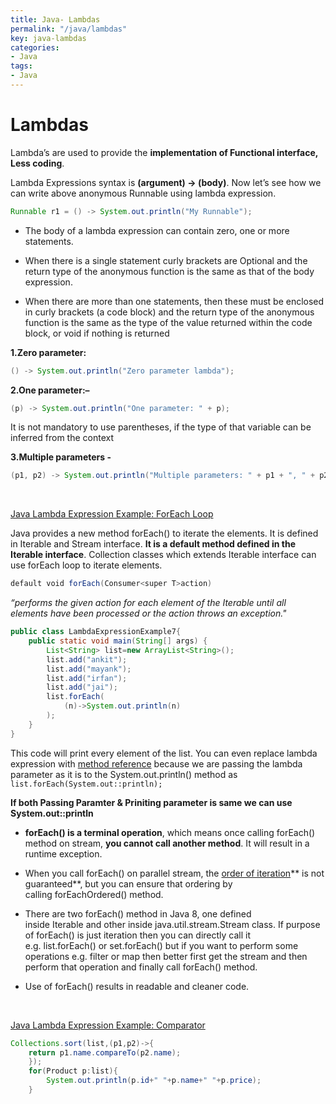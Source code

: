 ```yaml
---
title: Java- Lambdas
permalink: "/java/lambdas"
key: java-lambdas
categories:
- Java
tags:
- Java
---
```


Lambdas
==========

Lambda’s are used to provide the **implementation of Functional interface, Less
coding**.

Lambda Expressions syntax is **(argument) -> (body)**. Now let’s see how we can
write above anonymous Runnable using lambda expression.
```java
Runnable r1 = () -> System.out.println("My Runnable");
```


-   The body of a lambda expression can contain zero, one or more statements.

-   When there is a single statement curly brackets are Optional and the return
    type of the anonymous function is the same as that of the body expression.

-   When there are more than one statements, then these must be enclosed in
    curly brackets (a code block) and the return type of the anonymous function
    is the same as the type of the value returned within the code block, or void
    if nothing is returned

**1.Zero parameter:**
```java
() -> System.out.println("Zero parameter lambda");
```


**2.One parameter:–**
```java
(p) -> System.out.println("One parameter: " + p);
```
  It is not mandatory to use parentheses, if the type of that variable can be inferred from the context

**3.Multiple parameters -**
```java
(p1, p2) -> System.out.println("Multiple parameters: " + p1 + ", " + p2);
```

<br>

<u>Java Lambda Expression Example: ForEach Loop</u>

Java provides a new method forEach() to iterate the elements. It is defined in
Iterable and Stream interface. **It is a default method defined in the Iterable
interface**. Collection classes which extends Iterable interface can use forEach
loop to iterate elements.
```java
default void forEach(Consumer<super T>action)
```


*“performs the given action for each element of the Iterable until all elements
have been processed or the action throws an exception."*
```java
public class LambdaExpressionExample7{  
    public static void main(String[] args) {            
        List<String> list=new ArrayList<String>();  
        list.add("ankit");  
        list.add("mayank");  
        list.add("irfan");  
        list.add("jai");            
        list.forEach(  
            (n)->System.out.println(n)  
        );  
    }  
}
```
This code will print every element of the list. You can even replace lambda
expression with [method
reference](http://javarevisited.blogspot.com/2013/11/java-8-tutorials-resources-and-examples-lambda-expression-stream-api-functional-interfaces.html) because
we are passing the lambda parameter as it is to the System.out.println() method as `list.forEach(System.out::println);`

**If both Passing Paramter & Priniting parameter is same we can use
System.out::println**

-   **forEach() is a terminal operation**, which means once calling forEach()
    method on stream, **you cannot call another method**. It will result in a
    runtime exception.

-   When you call forEach() on parallel stream, the [order of
    iteration](http://java67.blogspot.com/2014/05/3-examples-to-loop-map-in-java-foreach.html)** is
    not guaranteed**, but you can ensure that ordering by
    calling forEachOrdered() method.

-   There are two forEach() method in Java 8, one defined inside Iterable and
    other inside java.util.stream.Stream class. If purpose of forEach() is just
    iteration then you can directly call it
    e.g. list.forEach() or set.forEach() but if you want to perform some
    operations e.g. filter or map then better first get the stream and then
    perform that operation and finally call forEach() method.

-   Use of forEach() results in readable and cleaner code.


<br>

<u>Java Lambda Expression Example: Comparator</u>  
```java
Collections.sort(list,(p1,p2)->{  
    return p1.name.compareTo(p2.name);  
    });  
    for(Product p:list){  
        System.out.println(p.id+" "+p.name+" "+p.price); 
    }
```
